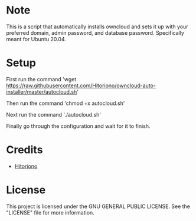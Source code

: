 # Note
This is a script that automatically installs owncloud and sets it up with your preferred domain, admin password, and database password. Specifically meant for Ubuntu 20.04.

# Setup
First run the command 'wget https://raw.githubusercontent.com/Hitoriono/owncloud-auto-installer/master/autocloud.sh'


Then run the command 'chmod +x autocloud.sh'


Next run the command './autocloud.sh'


Finally go through the configuration and wait for it to finish.
# Credits
* <a href=https://github.com/Hitoriono>Hitoriono</a>
# License
This project is licensed under the GNU GENERAL PUBLIC LICENSE.
See the "LICENSE" file for more information.
